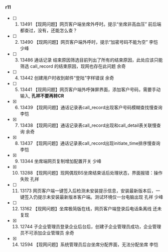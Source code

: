 #### r11 

- [ ] 1. 13491 【现网问题】网页客户端坐席外呼时。提示“坐席非高血压”  前后端都查过，没有，还能怎么查？
- [ ] 2. 13490 【现网问题】网页客户端外呼时，提示“加密号码不能为空” 李恺 少峰
- [ ] 3. 13486    通话记录 结束原因筛选目前列出了所有的结束原因，此处应该只能筛选 call_record 的结束原因，现网也存在此问题  余奇
- [ ] 4. 13442	创建用户时收到邮件“登陆”字样错误  余奇
- [ ] 5. 13441	【现网问题】网页客户端外呼弹屏界面，添加客户号码，需要手动输入, **孔祥不要再转CR**
- [x] 6. 13439	【现网问题】通话记录表call_record出现客户号码模糊查找慢查询  李恺
- [x] 7. 13438	【现网问题】通话记录表call_record出现和call_detail表关联慢查询  余奇
- [x] 8. 13437	【现网问题】通话记录表call_record出现initiate_time排序慢查询  李恺
- [x] 9. 13344	坐席端网页复制增加配置开关 少峰
- [x] 10. 13288	【现网问题】现网偶现BS坐席结束话后处理状态，界面报错：操作失败  孔祥
- [ ] 11. 13173	网页客户端一键签入后检测未安装提示信息，安装最新版本后，一键签入仍提示未安装最新版本客户端。测试环境仅一台电脑出现  孔祥  少峰
- [ ] 12. 13162	【现网问题】坐席极简版在线，网页客户端登录后电话条离线  还未复现
- [x] 13. 12744	子企业管理员登录企业后台后，创建子企业管理员成功，企业管理员不可添加企业管理员  余奇
- [x] 14. 12594	【现网问题】系统管理员后台坐席分配界面，无法分配坐席  李恺